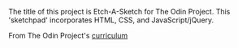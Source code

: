 The title of this project is Etch-A-Sketch for The Odin Project.
This 'sketchpad' incorporates HTML, CSS, and JavaScript/jQuery.

From The Odin Project's [curriculum](https://www.theodinproject.com/courses/web-development-101/lessons/javascript-and-jquery)
